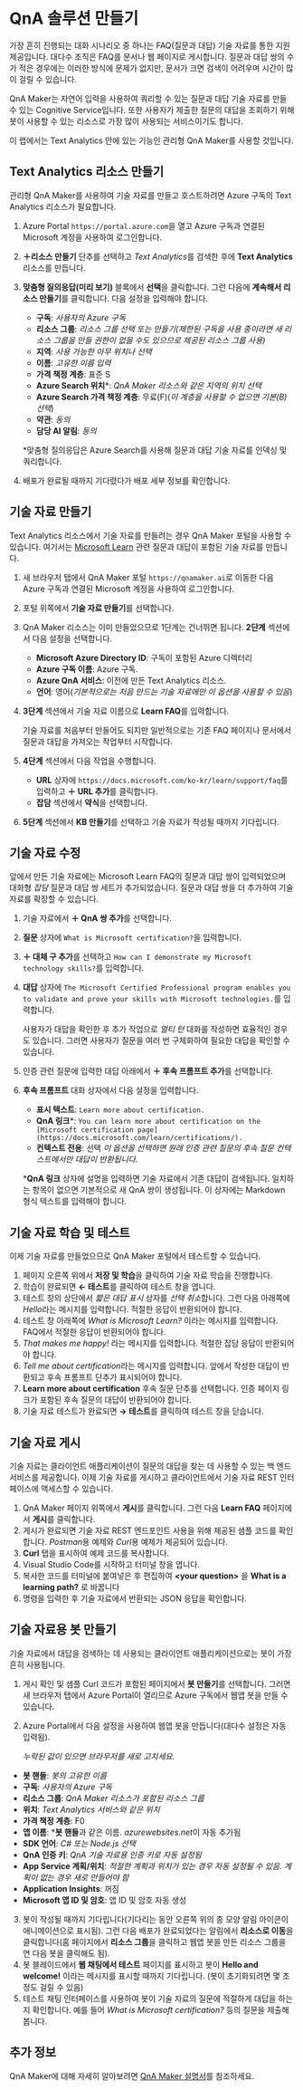 ﻿---
lab:
    title: 'QnA 솔루션 만들기'
    module: '모듈 6 - QnA 솔루션 빌드'
---

# QnA 솔루션 만들기

가장 흔히 진행되는 대화 시나리오 중 하나는 FAQ(질문과 대답) 기술 자료를 통한 지원 제공입니다. 대다수 조직은 FAQ를 문서나 웹 페이지로 게시합니다. 질문과 대답 쌍의 수가 적은 경우에는 이러한 방식에 문제가 없지만, 문서가 크면 검색이 어려우며 시간이 많이 걸릴 수 있습니다.

QnA Maker는 자연어 입력을 사용하여 쿼리할 수 있는 질문과 대답 기술 자료를 만들 수 있는 Cognitive Service입니다. 또한 사용자가 제출한 질문의 대답을 조회하기 위해 봇이 사용할 수 있는 리소스로 가장 많이 사용되는 서비스이기도 합니다.

이 랩에서는 Text Analytics 안에 있는 기능인 관리형 QnA Maker를 사용할 것입니다. 

## Text Analytics 리소스 만들기 

관리형 QnA Maker를 사용하여 기술 자료를 만들고 호스트하려면 Azure 구독의 Text Analytics 리소스가 필요합니다.

1. Azure Portal `https://portal.azure.com`을 열고 Azure 구독과 연결된 Microsoft 계정을 사용하여 로그인합니다.
2. **&#65291;리소스 만들기** 단추를 선택하고 *Text Analytics*를 검색한 후에 **Text Analytics** 리소스를 만듭니다. 
3. **맞춤형 질의응답(미리 보기)** 블록에서 **선택**을 클릭합니다. 그런 다음에 **계속해서 리소스 만들기**를 클릭합니다. 다음 설정을 입력해야 합니다.
    
    - **구독**: *사용자의 Azure 구독*
    - **리소스 그룹**: *리소스 그룹 선택 또는 만들기(제한된 구독을 사용 중이라면 새 리소스 그룹을 만들 권한이 없을 수도 있으므로 제공된 리소스 그룹 사용)*
    - **지역**: *사용 가능한 아무 위치나 선택*
    - **이름**: *고유한 이름 입력*
    - **가격 책정 계층**: 표준 S
    - **Azure Search 위치**\*: *QnA Maker 리소스와 같은 지역의 위치 선택*
    - **Azure Search 가격 책정 계층**: 무료(F)(*이 계층을 사용할 수 없으면 기본(B) 선택*)
    - **약관**: _동의_ 
    - **담당 AI 알림**: _동의_
    
    \*맞춤형 질의응답은 Azure Search를 사용해 질문과 대답 기술 자료를 인덱싱 및 쿼리합니다.

4. 배포가 완료될 때까지 기다렸다가 배포 세부 정보를 확인합니다.

## 기술 자료 만들기

Text Analytics 리소스에서 기술 자료를 만들려는 경우 QnA Maker 포털을 사용할 수 있습니다. 여기서는 [Microsoft Learn](https://docs.microsoft.com/learn) 관련 질문과 대답이 포함된 기술 자료를 만듭니다.

1. 새 브라우저 탭에서 QnA Maker 포털 `https://qnamaker.ai`로 이동한 다음 Azure 구독과 연결된 Microsoft 계정을 사용하여 로그인합니다.
2. 포털 위쪽에서 **기술 자료 만들기**를 선택합니다.
3. QnA Maker 리소스는 이미 만들었으므로 1단계는 건너뛰면 됩니다. **2단계** 섹션에서 다음 설정을 선택합니다.
    - **Microsoft Azure Directory ID**: 구독이 포함된 Azure 디렉터리
    - **Azure 구독 이름**: Azure 구독.
    - **Azure QnA 서비스**: 이전에 만든 Text Analytics 리소스.
    - **언어**: 영어(*기본적으로는 처음 만드는 기술 자료에만 이 옵션을 사용할 수 있음*)
4. **3단계** 섹션에서 기술 자료 이름으로 **Learn FAQ**를 입력합니다.

    기술 자료를 처음부터 만들어도 되지만 일반적으로는 기존 FAQ 페이지나 문서에서 질문과 대답을 가져오는 작업부터 시작합니다.

5. **4단계** 섹션에서 다음 작업을 수행합니다.
    - **URL** 상자에 `https://docs.microsoft.com/ko-kr/learn/support/faq`를 입력하고 **&#65291; URL 추가**를 클릭합니다.
    - **잡담** 섹션에서 **약식**을 선택합니다.
6. **5단계** 섹션에서 **KB 만들기**를 선택하고 기술 자료가 작성될 때까지 기다립니다.

## 기술 자료 수정

앞에서 만든 기술 자료에는 Microsoft Learn FAQ의 질문과 대답 쌍이 입력되었으며 대화형 *잡담* 질문과 대답 쌍 세트가 추가되었습니다. 질문과 대답 쌍을 더 추가하여 기술 자료를 확장할 수 있습니다.

1. 기술 자료에서 **&#65291; QnA 쌍 추가**를 선택합니다.
2. **질문** 상자에 `What is Microsoft certification?`을 입력합니다.
3. **&#65291; 대체 구 추가**를 선택하고 `How can I demonstrate my Microsoft technology skills?`를 입력합니다.
4. **대답** 상자에 `The Microsoft Certified Professional program enables you to validate and prove your skills with Microsoft technologies.`를 입력합니다.

    사용자가 대답을 확인한 후 추가 작업으로 *멀티 턴* 대화를 작성하면 효율적인 경우도 있습니다. 그러면 사용자가 질문을 여러 번 구체화하여 필요한 대답을 확인할 수 있습니다.

5. 인증 관련 질문에 입력한 대답 아래에서 **&#65291; 후속 프롬프트 추가**를 선택합니다.
6. **후속 프롬프트** 대화 상자에서 다음 설정을 입력합니다.
    - **표시 텍스트**: `Learn more about certification.`
    - **QnA 링크**\*: `You can learn more about certification on the [Microsoft certification page](https://docs.microsoft.com/learn/certifications/).`
    - **컨텍스트 전용**: 선택 *이 옵션을 선택하면 원래 인증 관련 질문의 후속 질문 컨텍스트에서만 대답이 반환됩니다.*

    \***QnA 링크** 상자에 설명을 입력하면 기술 자료에서 기존 대답이 검색됩니다. 일치하는 항목이 없으면 기본적으로 새 QnA 쌍이 생성됩니다. 이 상자에는 Markdown 형식 텍스트를 입력해야 합니다.

## 기술 자료 학습 및 테스트

이제 기술 자료를 만들었으므로 QnA Maker 포털에서 테스트할 수 있습니다.

1. 페이지 오른쪽 위에서 **저장 및 학습**을 클릭하여 기술 자료 학습을 진행합니다.
2. 학습이 완료되면 **&larr; 테스트**를 클릭하여 테스트 창을 엽니다.
3. 테스트 창의 상단에서 *짧은 대답 표시* 상자를 *선택 취소*합니다. 그런 다음 아래쪽에 *Hello*라는 메시지를 입력합니다. 적절한 응답이 반환되어야 합니다.
4. 테스트 창 아래쪽에 *What is Microsoft Learn?* 이라는 메시지를 입력합니다. FAQ에서 적절한 응답이 반환되어야 합니다.
5. *That makes me happy!* 라는 메시지를 입력합니다. 적절한 잡담 응답이 반환되어야 합니다.
6. *Tell me about certification*라는 메시지를 입력합니다. 앞에서 작성한 대답이 반환되고 후속 프롬프트 단추가 표시되어야 합니다.
7. **Learn more about certification** 후속 질문 단추를 선택합니다. 인증 페이지 링크가 포함된 후속 질문의 대답이 반환되어야 합니다.
8. 기술 자료 테스트가 완료되면 **&rarr; 테스트**를 클릭하여 테스트 창을 닫습니다.

## 기술 자료 게시

기술 자료는 클라이언트 애플리케이션이 질문의 대답을 찾는 데 사용할 수 있는 백 엔드 서비스를 제공합니다. 이제 기술 자료를 게시하고 클라이언트에서 기술 자료 REST 인터페이스에 액세스할 수 있습니다.

1. QnA Maker 페이지 위쪽에서 **게시**를 클릭합니다. 그런 다음 **Learn FAQ** 페이지에서 **게시**를 클릭합니다.
2. 게시가 완료되면 기술 자료 REST 엔드포인트 사용을 위해 제공된 샘플 코드를 확인합니다. *Postman*용 예제와 *Curl*용 예제가 제공되어 있습니다.
3. **Curl** 탭을 표시하여 예제 코드를 복사합니다.
4. Visual Studio Code를 시작하고 터미널 창을 엽니다.
5. 복사한 코드를 터미널에 붙여넣은 후 편집하여 **&lt;your question&gt;** 을 **What is a learning path?** 로 바꿉니다
6. 명령을 입력한 후 기술 자료에서 반환되는 JSON 응답을 확인합니다.

## 기술 자료용 봇 만들기

기술 자료에서 대답을 검색하는 데 사용되는 클라이언트 애플리케이션으로는 봇이 가장 흔히 사용됩니다.

1. 게시 확인 및 샘플 Curl 코드가 포함된 페이지에서 **봇 만들기**를 선택합니다. 그러면 새 브라우저 탭에서 Azure Portal이 열리므로 Azure 구독에서 웹앱 봇을 만들 수 있습니다.
2. Azure Portal에서 다음 설정을 사용하여 웹앱 봇을 만듭니다(대다수 설정은 자동 입력됨).

    *누락된 값이 있으면 브라우저를 새로 고치세요.*  

  - **봇 핸들**: *봇의 고유한 이름*
  - **구독**: *사용자의 Azure 구독*
  - **리소스 그룹**: *QnA Maker 리소스가 포함된 리소스 그룹*
  - **위치**: *Text Analytics 서비스와 같은 위치*
  - **가격 책정 계층**: F0
  - **앱 이름**: ***봇 핸들**과 같은 이름. *azurewebsites.net*이 자동 추가됨
  - **SDK 언어**: *C# 또는 Node.js 선택*
  - **QnA 인증 키**: *QnA 기술 자료용 인증 키로 자동 설정됨*
  - **App Service 계획/위치**: *적절한 계획과 위치가 있는 경우 자동 설정될 수 있음. 계획이 없는 경우 새로 만들어야 함*
  - **Application Insights**: 꺼짐
  - **Microsoft 앱 ID 및 암호**: 앱 ID 및 암호 자동 생성
3. 봇이 작성될 때까지 기다립니다(기다리는 동안 오른쪽 위의 종 모양 알림 아이콘이 애니메이션으로 표시됨). 그런 다음 배포가 완료되었다는 알림에서 **리소스로 이동**을 클릭합니다(홈 페이지에서 **리소스 그룹**을 클릭하고 웹앱 봇을 만든 리소스 그룹을 연 다음 봇을 클릭해도 됨).
4. 봇 블레이드에서 **웹 채팅에서 테스트** 페이지를 표시하고 봇이 **Hello and welcome!** 이라는 메시지를 표시할 때까지 기다립니다. (봇이 초기화되려면 몇 초 정도 걸릴 수 있음)
5. 테스트 채팅 인터페이스를 사용하여 봇이 기술 자료의 질문에 적절하게 대답을 하는지 확인합니다. 예를 들어 *What is Microsoft certification?* 등의 질문을 제출해 봅니다.

## 추가 정보

QnA Maker에 대해 자세히 알아보려면 [QnA Maker 설명서](https://docs.microsoft.com/azure/cognitive-services/qnamaker/)를 참조하세요.